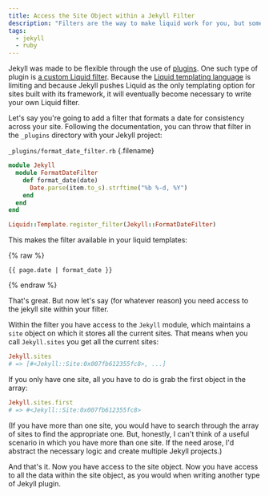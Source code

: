 ```yaml
---
title: Access the Site Object within a Jekyll Filter
description: "Filters are the way to make liquid work for you, but sometimes we want more context than we are given when running them."
tags:
  - jekyll
  - ruby
---
```


Jekyll was made to be flexible through the use of [plugins](https://jekyllrb.com/docs/plugins/). One such type of plugin is [a custom Liquid filter](https://jekyllrb.com/docs/plugins/#liquid-filters). Because the [Liquid templating language](https://shopify.github.io/liquid/) is limiting and because Jekyll pushes Liquid as the only templating option for sites built with its framework, it will eventually become necessary to write your own Liquid filter.

Let's say you're going to add a filter that formats a date for consistency across your site. Following the documentation, you can throw that filter in the `_plugins` directory with your Jekyll project:

`_plugins/format_date_filter.rb` {.filename}

```rb
module Jekyll
  module FormatDateFilter
    def format_date(date)
      Date.parse(item.to_s).strftime("%b %-d, %Y")
    end
  end
end

Liquid::Template.register_filter(Jekyll::FormatDateFilter)
```

This makes the filter available in your liquid templates:

{% raw %}

```liquid
{{ page.date | format_date }}
```

{% endraw %}

That's great. But now let's say (for whatever reason) you need access to the jekyll site within your filter.

Within the filter you have access to the `Jekyll` module, which maintains a `site` object on which it stores all the current sites. That means when you call `Jekyll.sites` you get all the current sites:

```rb
Jekyll.sites
# => [#<Jekyll::Site:0x007fb612355fc8>, ...]
```

If you only have one site, all you have to do is grab the first object in the array:

```rb
Jekyll.sites.first
# => #<Jekyll::Site:0x007fb612355fc8>
```

(If you have more than one site, you would have to search through the array of sites to find the appropriate one. But, honestly, I can't think of a useful scenario in which you have more than one site. If the need arose, I'd abstract the necessary logic and create multiple Jekyll projects.)

And that's it. Now you have access to the site object. Now you have access to all the data within the site object, as you would when writing another type of Jekyll plugin.
